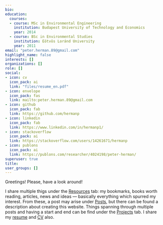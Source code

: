 ```yaml
---
bio: 
education:
  courses:
  - course: MSc in Environmental Engineering
    institution: Budapest University of Technology and Economics
    year: 2014
  - course: BSc in Environmental Studies
    institution: Eötvös Loránd University
    year: 2011
email: "peter.herman.89@gmail.com"
highlight_name: false
interests: []
organizations: []
role: []
social:
- icon: cv
  icon_pack: ai
  link: "files/resume_en.pdf"
- icon: envelope
  icon_pack: fas
  link: mailto:peter.herman.89@gmail.com
- icon: github
  icon_pack: fab
  link: https://github.com/hermanp
- icon: linkedin
  icon_pack: fab
  link: https://www.linkedin.com/in/hermanp1/
- icon: stackoverflow
  icon_pack: ai
  link: https://stackoverflow.com/users/14261671/hermanp
- icon: publons
  icon_pack: ai
  link: https://publons.com/researcher/4024198/peter-herman/
superuser: true
title: 
user_groups: []
---
```


Greetings! Please, have a look around!  
  
I share multiple thigs under the [Resources](/en/resources/) tab: my bookmarks, books worth reading, articles, news and ideas — basically everything which spurred my interest. From these, a post may arise under [Posts](/en/post/), but there can be found a description about creating this website. Things spanning through multiple posts and having a start and end can be find under the [Projects](/en/project/) tab. I share my [resume](/en/files/resume_en.pdf) and [CV](/en/files/CV_en.pdf) also.

